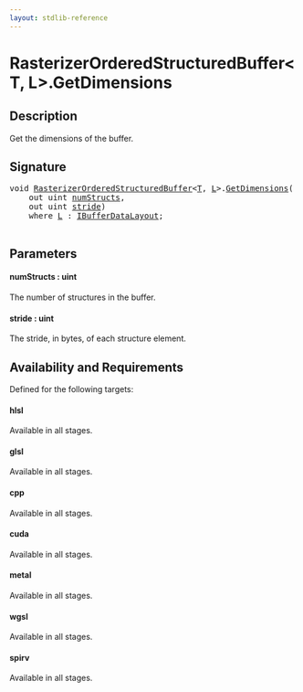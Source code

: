 ```yaml
---
layout: stdlib-reference
---
```


# RasterizerOrderedStructuredBuffer\<T, L\>\.GetDimensions

## Description

Get the dimensions of the buffer.



## Signature 

<pre>
<span class="code_keyword">void</span> <a href="index.html" class="code_type">RasterizerOrderedStructuredBuffer</a>&lt;<a href="index.html#typeparam-T" class="code_type">T</a>, <a href="index.html#typeparam-L" class="code_type">L</a>&gt;.<a href="getdimensions-03.html">GetDimensions</a>(
    <span class="code_keyword">out</span> <span class="code_keyword">uint</span> <a href="getdimensions-03.html#decl-numStructs" class="code_param">numStructs</a>,
    <span class="code_keyword">out</span> <span class="code_keyword">uint</span> <a href="getdimensions-03.html#decl-stride" class="code_param">stride</a>)
    <span class='code_keyword'>where</span> <a href="index.html#typeparam-L" class="code_type">L</a> : <a href="../../interfaces/ibufferdatalayout-017b/index.html" class="code_type">IBufferDataLayout</a>;

</pre>

## Parameters

####  <a id="decl-numStructs"></a>numStructs  : uint
The number of structures in the buffer.

####  <a id="decl-stride"></a>stride  : uint
The stride, in bytes, of each structure element.


## Availability and Requirements

Defined for the following targets:

#### hlsl
Available in all stages.

#### glsl
Available in all stages.

#### cpp
Available in all stages.

#### cuda
Available in all stages.

#### metal
Available in all stages.

#### wgsl
Available in all stages.

#### spirv
Available in all stages.




